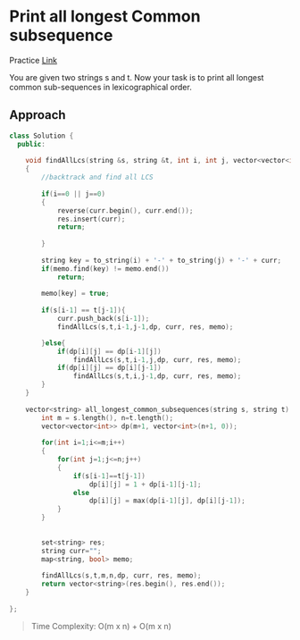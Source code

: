 # Print all longest Common subsequence

Practice [Link](https://www.geeksforgeeks.org/problems/print-all-lcs-sequences3413/1?utm_source=youtube&utm_medium=collab_striver_ytdescription&utm_campaign=print-all-lcs-sequences)


You are given two strings s and t. Now your task is to print all longest common sub-sequences in lexicographical order.


## Approach

```cpp
class Solution {
  public:
  
    void findAllLcs(string &s, string &t, int i, int j, vector<vector<int>> &dp, string curr, set<string> &res, map<string, bool>&memo)
    {
        //backtrack and find all LCS
        
        if(i==0 || j==0)
        {
            reverse(curr.begin(), curr.end());
            res.insert(curr);
            return;
            
        }
        
        string key = to_string(i) + '-' + to_string(j) + '-' + curr;
        if(memo.find(key) != memo.end())
            return;
            
        memo[key] = true;
        
        if(s[i-1] == t[j-1]){
            curr.push_back(s[i-1]);
            findAllLcs(s,t,i-1,j-1,dp, curr, res, memo);

        }else{
            if(dp[i][j] == dp[i-1][j])
                findAllLcs(s,t,i-1,j,dp, curr, res, memo);
            if(dp[i][j] == dp[i][j-1])
                findAllLcs(s,t,i,j-1,dp, curr, res, memo);
        }
    }
  
    vector<string> all_longest_common_subsequences(string s, string t) {
        int m = s.length(), n=t.length();
        vector<vector<int>> dp(m+1, vector<int>(n+1, 0));
        
        for(int i=1;i<=m;i++)
        {
            for(int j=1;j<=n;j++)
            {
                if(s[i-1]==t[j-1])
                    dp[i][j] = 1 + dp[i-1][j-1];
                else
                    dp[i][j] = max(dp[i-1][j], dp[i][j-1]);
            }
        }
        
        
        set<string> res;
        string curr="";
        map<string, bool> memo;
        
        findAllLcs(s,t,m,n,dp, curr, res, memo);
        return vector<string>(res.begin(), res.end());
    }
    
};
```

> Time Complexity: O(m x n) + O(m x n)